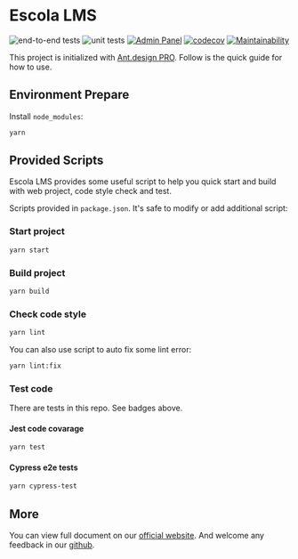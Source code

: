 # Escola LMS

![end-to-end tests](https://github.com/EscolaLMS/Admin/actions/workflows/e2e.js.yml/badge.svg) ![unit tests](https://github.com/EscolaLMS/Admin/actions/workflows/unit.yml/badge.svg) [![Admin Panel](https://img.shields.io/endpoint?url=https://dashboard.cypress.io/badge/detailed/diinyp&style=flat&logo=cypress)](https://dashboard.cypress.io/projects/diinyp/runs) [![codecov](https://codecov.io/gh/EscolaLMS/Admin/branch/master/graph/badge.svg?token=Y70KNN8H7W)](https://codecov.io/gh/EscolaLMS/Admin)
[![Maintainability](https://api.codeclimate.com/v1/badges/4391383cac54bdb7727d/maintainability)](https://codeclimate.com/github/EscolaLMS/Admin/maintainability)

This project is initialized with [Ant.design PRO](https://pro.ant.design). Follow is the quick guide for how to use.

## Environment Prepare

Install `node_modules`:

```bash
yarn
```

## Provided Scripts

Escola LMS provides some useful script to help you quick start and build with web project, code style check and test.

Scripts provided in `package.json`. It's safe to modify or add additional script:

### Start project

```bash
yarn start
```

### Build project

```bash
yarn build
```

### Check code style

```bash
yarn lint
```

You can also use script to auto fix some lint error:

```bash
yarn lint:fix
```

### Test code

There are tests in this repo. See badges above.

#### Jest code covarage

```bash
yarn test
```

#### Cypress e2e tests

```bash
yarn cypress-test
```

## More

You can view full document on our [official website](https://pro.ant.design). And welcome any feedback in our [github](https://github.com/ant-design/ant-design-pro).
